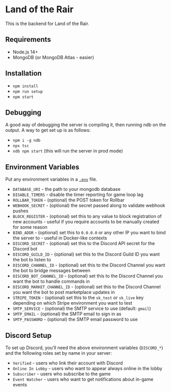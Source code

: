 # Land of the Rair

This is the backend for Land of the Rair.

## Requirements

* Node.js 14+
* MongoDB (or MongoDB Atlas - easier)

## Installation

* `npm install`
* `npm run setup`
* `npm start`

## Debugging

A good way of debugging the server is compiling it, then running ndb on the output. A way to get set up is as follows:

- `npm i -g ndb`
- `npx tsc`
- `ndb npm start` (this will run the server in prod mode)

## Environment Variables

Put any environment variables in a [`.env`](https://github.com/motdotla/dotenv) file.

* `DATABASE_URI` - the path to your mongodb database
* `DISABLE_TIMERS` - disable the timer reporting for game loop lag
* `ROLLBAR_TOKEN` - (optional) the POST token for Rollbar
* `WEBHOOK_SECRET` - (optional) the secret passed along to validate webhook pushes
* `BLOCK_REGISTER` - (optional) set this to any value to block registration of new accounts - useful if you require accounts to be manually created for some reason
* `BIND_ADDR` - (optional) set this to `0.0.0.0` or any other IP you want to bind the server to - useful in Docker-like contexts
* `DISCORD_SECRET` - (optional) set this to the Discord API secret for the Discord bot
* `DISCORD_GUILD_ID` - (optional) set this to the Discord Guild ID you want the bot to listen to
* `DISCORD_CHANNEL_ID` - (optional) set this to the Discord Channel you want the bot to bridge messages between
* `DISCORD_BOT_CHANNEL_ID` - (optional) set this to the Discord Channel you want the bot to handle commands in
* `DISCORD_MARKET_CHANNEL_ID` - (optional) set this to the Discord Channel you want the bot to post marketplace updates in
* `STRIPE_TOKEN` - (optional) set this to the `sk_test` or `sk_live` key depending on which Stripe environment you want to test
* `SMTP_SERVICE` - (optional) the SMTP service to use (default: `gmail`)
* `SMTP_EMAIL` - (optional) the SMTP email to sign in as
* `SMTP_PASSWORD` - (optional) the SMTP email password to use

## Discord Setup

To set up Discord, you'll need the above environment variables (`DISCORD_*`) and the following roles set by name in your server:

- `Verified` - users who link their account with Discord
- `Online In Lobby` - users who want to appear always online in the lobby
- `Subscriber` - users who subscribe to the game
- `Event Watcher` - users who want to get notifications about in-game events

